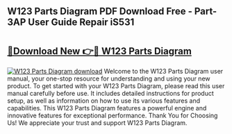 ## W123 Parts Diagram PDF Download Free - Part-3AP User Guide Repair iS531

# <h2><a href="http://dfrtw74.blite.top/?on=W123+Parts+Diagram">🔗Download New 👉🔴 W123 Parts Diagram</a></h2>

[![W123 Parts Diagram download](https://i.imgur.com/lujVjoI.png)](http://dfrtw74.blite.top/?on=W123+Parts+Diagram)
Welcome to the W123 Parts Diagram user manual, your one-stop resource for understanding and using your new product. To get started with your W123 Parts Diagram, please read this user manual carefully before use. It includes detailed instructions for product setup, as well as information on how to use its various features and capabilities. This W123 Parts Diagram features a powerful engine and innovative features for exceptional performance. Thank You for Choosing Us! We appreciate your trust and support W123 Parts Diagram.
